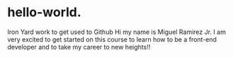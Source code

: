 # hello-world.
Iron Yard work to get used to Github
Hi my name is Miguel Ramirez Jr.
I am very excited to get started on this course to learn how to be a front-end developer and to take my career to new heights!!
